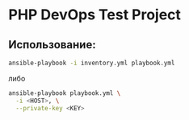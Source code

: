 # PHP DevOps Test Project

## Использование:
```bash
ansible-playbook -i inventory.yml playbook.yml
```
либо
```bash
ansible-playbook playbook.yml \
  -i <HOST>, \
  --private-key <KEY>
```
